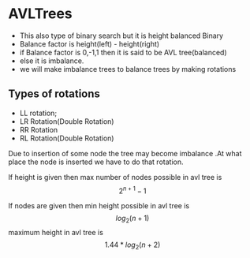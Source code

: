 # AVLTrees

* This also type of binary search but it is height balanced Binary 
* Balance factor is height(left) - height(right)
* if Balance factor is 0,-1,1 then it is said to be AVL tree(balanced)
* else it is imbalance.
* we will make imbalance trees to balance trees by making rotations

## Types of rotations

* LL rotation;
* LR Rotation(Double Rotation)
* RR Rotation
* RL Rotation(Double Rotation)
  
Due to insertion of some node the tree may become imbalance .At what place the node is 
inserted we have to do that rotation.


If height is given then 
max number of nodes possible in avl tree is $$ 2^{n + 1} - 1 $$

If nodes are given then 
min height  possible in avl tree is $$ log_2(n + 1) $$
maximum height in avl tree is $$ 1.44 * log_2(n + 2) $$
